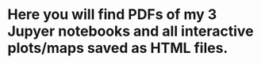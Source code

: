 # Here you will find PDFs of my 3 Jupyer notebooks and all interactive plots/maps saved as HTML files. 
